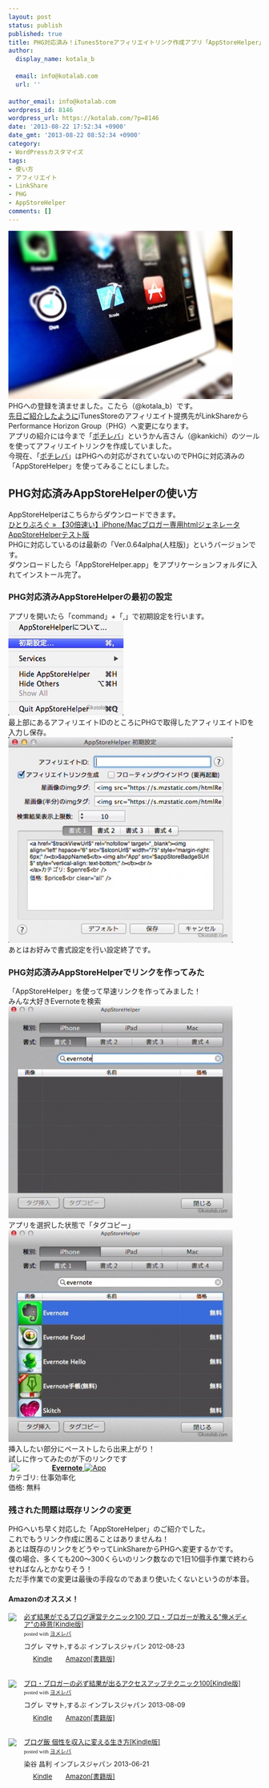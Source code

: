 ```yaml
---
layout: post
status: publish
published: true
title: PHG対応済み！iTunesStoreアフィリエイトリンク作成アプリ「AppStoreHelper」
author:
  display_name: kotala_b

  email: info@kotalab.com
  url: ''

author_email: info@kotalab.com
wordpress_id: 8146
wordpress_url: https://kotalab.com/?p=8146
date: '2013-08-22 17:52:34 +0900'
date_gmt: '2013-08-22 08:52:34 +0900'
category:
- WordPressカスタマイズ
tags:
- 使い方
- アフィリエイト
- LinkShare
- PHG
- AppStoreHelper
comments: []
---
```

<p><img src="/wp-content/uploads/appstorehelper_130822_01-448x336.jpg" alt="appstorehelper_130822_01" width="448" height="336" class="alignnone size-large wp-image-8149" /><br />
PHGへの登録を済ませました。こたら（@kotala_b）です。<br />
<a href="/lnkshare-phg" title="LinkShareからPHGへ！PHGでiTunesStoreのアフィリエイトリンクを貼る方法" target="_blank">先日ご紹介したように</a>iTunesStoreのアフィリエイト提携先がLinkShareからPerformance Horizon Group（PHG）へ変更になります。<br />
アプリの紹介には今まで「<a href="https://pochireba.com" title="ポチレバ" target="_blank">ポチレバ</a>」というかん吉さん（@kankichi）のツールを使ってアフィリエイトリンクを作成していました。<br />
今現在、「<a href="https://pochireba.com" title="ポチレバ" target="_blank">ポチレバ</a>」はPHGへの対応がされていないのでPHGに対応済みの「AppStoreHelper」を使ってみることにしました。<br />
</p>
<!--more-->
<h2>PHG対応済みAppStoreHelperの使い方</h2>
<p>AppStoreHelperはこちらからダウンロードできます。<br />
<a href="http://hitoriblog.com/?p=3051" target="_blank">ひとりぶろぐ &raquo; 【30倍速い】iPhone/Macブロガー専用htmlジェネレータAppStoreHelperテスト版</a><br />
PHGに対応しているのは最新の「Ver.0.64alpha(人柱版)」というバージョンです。<br />
ダウンロードしたら「AppStoreHelper.app」をアプリケーションフォルダに入れてインストール完了。</p>
<h3>PHG対応済みAppStoreHelperの最初の設定</h3>
<p>アプリを開いたら「command」+「,」で初期設定を行います。<br />
<img src="/wp-content/uploads/appstorehelper_130822_02.jpg" alt="appstorehelper_130822_02" width="230" height="189" class="alignnone size-full wp-image-8151" /><br />
最上部にあるアフィリエイトIDのところにPHGで取得したアフィリエイトIDを入力し保存。<br />
<img src="/wp-content/uploads/appstorehelper_130822_03-448x411.jpg" alt="appstorehelper_130822_03" width="448" height="411" class="alignnone size-large wp-image-8152" /><br />
あとはお好みで書式設定を行い設定終了です。</p>
<h3>PHG対応済みAppStoreHelperでリンクを作ってみた</h3>
<p>「AppStoreHelper」を使って早速リンクを作ってみました！<br />
みんな大好きEvernoteを検索<br />
<img src="/wp-content/uploads/appstorehelper_130822_04-448x424.jpg" alt="appstorehelper_130822_04" width="448" height="424" class="alignnone size-large wp-image-8150" /><br />
アプリを選択した状態で「タグコピー」<br />
<img src="/wp-content/uploads/appstorehelper_130822_05-448x424.jpg" alt="appstorehelper_130822_05" width="448" height="424" class="alignnone size-large wp-image-8148" /><br />
挿入したい部分にペーストしたら出来上がり！<br />
試しに作ってみたのが下のリンクです<br />
<a href="https://itunes.apple.com/jp/app/evernote/id281796108?mt=8&uo=4&at=10l4yU" rel="nofollow" target="_blank"><img align="left" hspace="6" src="http://a246.phobos.apple.com/us/r1000/022/Purple4/v4/1f/85/87/1f858720-cd9a-e525-9ec5-75f56fd68522/icon-57.png" width="75" style="margin-right: 6px;" /><b>Evernote</b> <img alt="App" src="http://ax.phobos.apple.com.edgesuite.net/ja_jp/images/web/linkmaker/badge_appstore-sm.gif" style="vertical-align: text-bottom;" /></b><br />
</a>カテゴリ: 仕事効率化<br />
価格: 無料<br clear="all" /></p>
<h3>残された問題は既存リンクの変更</h3>
<p>PHGへいち早く対応した「AppStoreHelper」のご紹介でした。<br />
これでもうリンク作成に困ることはありませんね！<br />
あとは既存のリンクをどうやってLinkShareからPHGへ変更するかです。<br />
僕の場合、多くても200〜300くらいのリンク数なので1日10個手作業で終わらせればなんとかなりそう！<br />
ただ手作業での変更は最後の手段なのであまり使いたくないというのが本音。</p>
<h4 class="aam">Amazonのオススメ！</h4>
<div class="booklink-box" style="text-align:left;padding-bottom:20px;font-size:small;/zoom: 1;overflow: hidden;">
<div class="booklink-image" style="float:left;margin:0 15px 10px 0;"><a href="http://c.af.moshimo.com/af/c/click?a_id=374940&p_id=170&pc_id=185&pl_id=4062&s_v=b5Rz2P0601xu&url=http%3A%2F%2Fwww.amazon.co.jp%2Fexec%2Fobidos%2FASIN%2FB009NQ7MGM%2Fref%3Dnosim" name="booklink" rel="nofollow" target="_blank"><img src="https://images-fe.ssl-images-amazon.com/images/I/51R5X8BZm-L._SL160_.jpg" style="border: none;" /></a></div>
<div class="booklink-info" style="line-height:120%;/zoom: 1;overflow: hidden;">
<div class="booklink-name" style="margin-bottom:10px;line-height:120%"><a href="http://c.af.moshimo.com/af/c/click?a_id=374940&p_id=170&pc_id=185&pl_id=4062&s_v=b5Rz2P0601xu&url=http%3A%2F%2Fwww.amazon.co.jp%2Fexec%2Fobidos%2FASIN%2FB009NQ7MGM%2Fref%3Dnosim" rel="nofollow" name="booklink" target="_blank">必ず結果がでるブログ運営テクニック100 プロ・ブロガーが教える"俺メディア"の極意[Kindle版]</a>
<div class="booklink-powered-date" style="font-size:8pt;margin-top:5px;font-family:verdana;line-height:120%">posted with <a href="https://yomereba.com" target="_blank">ヨメレバ</a></div>
</div>
<div class="booklink-detail" style="margin-bottom:5px;">コグレ マサト,するぷ インプレスジャパン 2012-08-23    </div>
<div class="booklink-link2" style="margin-top:10px;">
<div class="shoplinkkindle" style="display:inline;margin-right:5px;background: url('https://img.yomereba.com/tam_y.gif') 0 0 no-repeat;padding: 2px 0 2px 18px;white-space: nowrap;"><a href="http://c.af.moshimo.com/af/c/click?a_id=374940&p_id=170&pc_id=185&pl_id=4062&s_v=b5Rz2P0601xu&url=http%3A%2F%2Fwww.amazon.co.jp%2Fexec%2Fobidos%2FASIN%2FB009NQ7MGM%2F" rel="nofollow" target="_blank" >Kindle</a></div>
<div class="shoplinkamazon" style="display:inline;margin-right:5px;background: url('https://img.yomereba.com/tam_y.gif') 0 0 no-repeat;padding: 2px 0 2px 18px;white-space: nowrap;"><a href="http://c.af.moshimo.com/af/c/click?a_id=374940&p_id=170&pc_id=185&pl_id=4062&s_v=b5Rz2P0601xu&url=http%3A%2F%2Fwww.amazon.co.jp%2Fexec%2Fobidos%2FASIN%2F4844331779%2F" rel="nofollow" target="_blank" title="アマゾン" >Amazon[書籍版]</a></div>
</p></div>
</div>
<div class="booklink-footer" style="clear: left"></div>
</div>
<div class="booklink-box" style="text-align:left;padding-bottom:20px;font-size:small;/zoom: 1;overflow: hidden;">
<div class="booklink-image" style="float:left;margin:0 15px 10px 0;"><a href="http://c.af.moshimo.com/af/c/click?a_id=374940&p_id=170&pc_id=185&pl_id=4062&s_v=b5Rz2P0601xu&url=http%3A%2F%2Fwww.amazon.co.jp%2Fexec%2Fobidos%2FASIN%2FB00E9IYWJ4%2Fref%3Dnosim" name="booklink" rel="nofollow" target="_blank"><img src="https://images-fe.ssl-images-amazon.com/images/I/51OmKlbWagL._SL160_.jpg" style="border: none;" /></a></div>
<div class="booklink-info" style="line-height:120%;/zoom: 1;overflow: hidden;">
<div class="booklink-name" style="margin-bottom:10px;line-height:120%"><a href="http://c.af.moshimo.com/af/c/click?a_id=374940&p_id=170&pc_id=185&pl_id=4062&s_v=b5Rz2P0601xu&url=http%3A%2F%2Fwww.amazon.co.jp%2Fexec%2Fobidos%2FASIN%2FB00E9IYWJ4%2Fref%3Dnosim" rel="nofollow" name="booklink" target="_blank">プロ・ブロガーの必ず結果が出るアクセスアップテクニック100[Kindle版]</a>
<div class="booklink-powered-date" style="font-size:8pt;margin-top:5px;font-family:verdana;line-height:120%">posted with <a href="https://yomereba.com" target="_blank">ヨメレバ</a></div>
</div>
<div class="booklink-detail" style="margin-bottom:5px;">コグレ マサト,するぷ インプレスジャパン 2013-08-09    </div>
<div class="booklink-link2" style="margin-top:10px;">
<div class="shoplinkkindle" style="display:inline;margin-right:5px;background: url('https://img.yomereba.com/tam_y.gif') 0 0 no-repeat;padding: 2px 0 2px 18px;white-space: nowrap;"><a href="http://c.af.moshimo.com/af/c/click?a_id=374940&p_id=170&pc_id=185&pl_id=4062&s_v=b5Rz2P0601xu&url=http%3A%2F%2Fwww.amazon.co.jp%2Fexec%2Fobidos%2FASIN%2FB00EERQPO0%2F" rel="nofollow" target="_blank" >Kindle</a></div>
<div class="shoplinkamazon" style="display:inline;margin-right:5px;background: url('https://img.yomereba.com/tam_y.gif') 0 0 no-repeat;padding: 2px 0 2px 18px;white-space: nowrap;"><a href="http://c.af.moshimo.com/af/c/click?a_id=374940&p_id=170&pc_id=185&pl_id=4062&s_v=b5Rz2P0601xu&url=http%3A%2F%2Fwww.amazon.co.jp%2Fexec%2Fobidos%2FASIN%2F4844334417%2F" rel="nofollow" target="_blank" title="アマゾン" >Amazon[書籍版]</a></div>
</p></div>
</div>
<div class="booklink-footer" style="clear: left"></div>
</div>
<div class="booklink-box" style="text-align:left;padding-bottom:20px;font-size:small;/zoom: 1;overflow: hidden;">
<div class="booklink-image" style="float:left;margin:0 15px 10px 0;"><a href="http://c.af.moshimo.com/af/c/click?a_id=374940&p_id=170&pc_id=185&pl_id=4062&s_v=b5Rz2P0601xu&url=http%3A%2F%2Fwww.amazon.co.jp%2Fexec%2Fobidos%2FASIN%2FB00DLVF3HU%2Fref%3Dnosim" name="booklink" rel="nofollow" target="_blank"><img src="https://images-fe.ssl-images-amazon.com/images/I/41Uf-yNbusL._SL160_.jpg" style="border: none;" /></a></div>
<div class="booklink-info" style="line-height:120%;/zoom: 1;overflow: hidden;">
<div class="booklink-name" style="margin-bottom:10px;line-height:120%"><a href="http://c.af.moshimo.com/af/c/click?a_id=374940&p_id=170&pc_id=185&pl_id=4062&s_v=b5Rz2P0601xu&url=http%3A%2F%2Fwww.amazon.co.jp%2Fexec%2Fobidos%2FASIN%2FB00DLVF3HU%2Fref%3Dnosim" rel="nofollow" name="booklink" target="_blank">ブログ飯 個性を収入に変える生き方[Kindle版]</a>
<div class="booklink-powered-date" style="font-size:8pt;margin-top:5px;font-family:verdana;line-height:120%">posted with <a href="https://yomereba.com" target="_blank">ヨメレバ</a></div>
</div>
<div class="booklink-detail" style="margin-bottom:5px;">染谷 昌利 インプレスジャパン 2013-06-21    </div>
<div class="booklink-link2" style="margin-top:10px;">
<div class="shoplinkkindle" style="display:inline;margin-right:5px;background: url('https://img.yomereba.com/tam_y.gif') 0 0 no-repeat;padding: 2px 0 2px 18px;white-space: nowrap;"><a href="http://c.af.moshimo.com/af/c/click?a_id=374940&p_id=170&pc_id=185&pl_id=4062&s_v=b5Rz2P0601xu&url=http%3A%2F%2Fwww.amazon.co.jp%2Fexec%2Fobidos%2FASIN%2FB00DLVF3HU%2F" rel="nofollow" target="_blank" >Kindle</a></div>
<div class="shoplinkamazon" style="display:inline;margin-right:5px;background: url('https://img.yomereba.com/tam_y.gif') 0 0 no-repeat;padding: 2px 0 2px 18px;white-space: nowrap;"><a href="http://c.af.moshimo.com/af/c/click?a_id=374940&p_id=170&pc_id=185&pl_id=4062&s_v=b5Rz2P0601xu&url=http%3A%2F%2Fwww.amazon.co.jp%2Fexec%2Fobidos%2FASIN%2F4844334166%2F" rel="nofollow" target="_blank" title="アマゾン" >Amazon[書籍版]</a></div>
</p></div>
</div>
<div class="booklink-footer" style="clear: left"></div>
</div>

